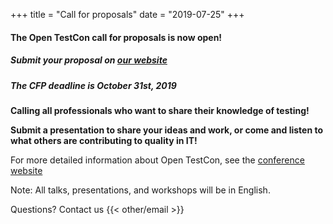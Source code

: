 +++
title = "Call for proposals"
date = "2019-07-25"
+++

#### The Open TestCon call for proposals is now open!

##### Submit your proposal on [our website](https://cfp.opentestcon.org)

##### The CFP deadline is October 31st, 2019

**Calling all professionals who want to share their knowledge of testing!**

**Submit a presentation to share your ideas and work, or come and
listen to what others are contributing to quality in IT!**

For more detailed information about Open TestCon, see the [conference website](https://opentestcon.org)

Note: All talks, presentations, and workshops will be in English.

Questions? Contact us {{< other/email >}}
